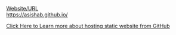 <u>Website/URL</u>
<br>
<a href="https://asishab.github.io/">https://asishab.github.io/</a>

<a href="https://pages.github.com/">Click Here to Learn more about hosting static website from GitHub</a>
